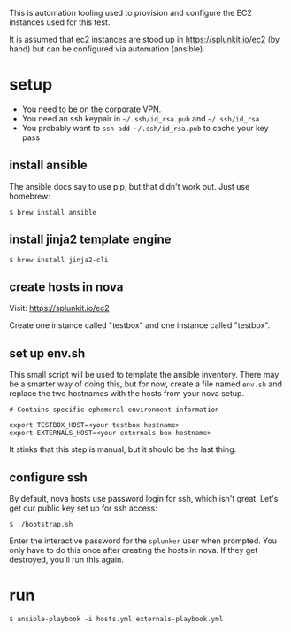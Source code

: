 This is automation tooling used to provision and configure 
the EC2 instances used for this test.

It is assumed that ec2 instances are stood up in https://splunkit.io/ec2 (by hand)
but can be configured via automation (ansible).

# setup

* You need to be on the corporate VPN.
* You need an ssh keypair in `~/.ssh/id_rsa.pub` and `~/.ssh/id_rsa`
* You probably want to `ssh-add ~/.ssh/id_rsa.pub` to cache your key pass

## install ansible

The ansible docs say to use pip, but that didn't work out. Just use homebrew:
```
$ brew install ansible
```

## install jinja2 template engine

```
$ brew install jinja2-cli
```

## create hosts in nova

Visit: https://splunkit.io/ec2

Create one instance called "testbox" and one instance called "testbox". 

## set up env.sh

This small script will be used to template the ansible inventory.
There may be a smarter way of doing this, but for now, create a file
named `env.sh` and replace the two hostnames with the hosts
from your nova setup.

```
# Contains specific ephemeral environment information

export TESTBOX_HOST=<your testbox hostname>
export EXTERNALS_HOST=<your externals box hostname>
```

It stinks that this step is manual, but it should be the last thing.

## configure ssh

By default, nova hosts use password login for ssh, which isn't great.
Let's get our public key set up for ssh access:

```
$ ./bootstrap.sh
```

Enter the interactive password for the `splunker` user when prompted.
You only have to do this once after creating the hosts in nova.
If they get destroyed, you'll run this again.

# run




```
$ ansible-playbook -i hosts.yml externals-playbook.yml
```